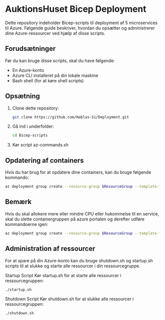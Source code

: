 # AuktionsHuset Bicep Deployment

Dette repository indeholder Bicep-scripts til deployment af 5 microservices til Azure. Følgende guide beskriver, hvordan du opsætter og administrerer dine Azure-ressourcer ved hjælp af disse scripts.

## Forudsætninger

Før du kan bruge disse scripts, skal du have følgende:
- En Azure-konto
- Azure CLI installeret på din lokale maskine
- Bash shell (for at køre shell scripts)

## Opsætning

1. Clone dette repository:
    ```sh
    git clone https://github.com/Hablas-Si/Deployment.git
    ```

2. Gå ind i underfolder:
    ```sh
    cd Bicep-scripts
    ```
3. Kør script  az-commands.sh


## Opdatering af containers

Hvis du har brug for at opdatere dine containers, kan du bruge følgende kommando:

```sh
az deployment group create --resource-group $ResourceGroup --template-file Bicep-scripts/auctionsGO.bicep --debug
 ```


## Bemærk
Hvis du skal allokere mere eller mindre CPU eller hukommelse til en service, skal du slette containergruppen på azure portalen og derefter udføre kommandoerne igen:

```sh
az deployment group create --resource-group $ResourceGroup --template-file Bicep-scripts/auctionsGO.bicep --debug
 ```

## Administration af ressourcer
For at spare på din Azure-konto kan du bruge shutdown.sh og startup.sh scripts til at slukke og starte alle ressourcer i din ressourcegruppe. 

Startup Script
Kør startup.sh for at starte alle ressourcer i ressourcegruppen:
```sh
./startup.sh
 ```

Shutdown Script
Kør shutdown.sh for at slukke alle ressourcer i ressourcegruppen:
```sh
./shutdown.sh
 ```


